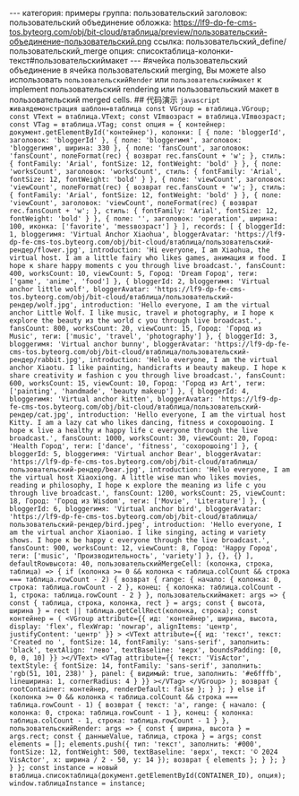 --- категория: примеры группа: пользовательский заголовок: пользовательский объединение обложка: https://lf9-dp-fe-cms-tos.byteorg.com/obj/bit-cloud/втаблица/preview/пользовательский-объединение-пользовательский.png ссылка: пользовательский_define/пользовательский_merge опция: списоктаблица-колонки-текст#пользовательскиймакет --- #ячейка пользовательский объединение в ячейка пользовательский merging, Вы можете also использовать `пользовательскийRender` или `пользовательскиймакет` к implement пользовательский rendering или пользовательский макет в пользовательский merged cells. ## 代码演示 ```javascript живаядемонстрация шаблон=втаблица const VGroup = втаблица.VGroup; const VText = втаблица.VText; const VImвозраст = втаблица.VImвозраст; const VTag = втаблица.VTag; const опция = { контейнер: документ.getElementById('контейнер'), колонки: [ { поле: 'bloggerId', заголовок: 'bloggerId' }, { поле: 'bloggerимя', заголовок: 'bloggerимя', ширина: 330 }, { поле: 'fansCount', заголовок: 'fansCount', полеFormat(rec) { возврат rec.fansCount + 'w'; }, стиль: { fontFamily: 'Arial', fontSize: 12, fontWeight: 'bold' } }, { поле: 'worksCount', заголовок: 'worksCount', стиль: { fontFamily: 'Arial', fontSize: 12, fontWeight: 'bold' } }, { поле: 'viewCount', заголовок: 'viewCount', полеFormat(rec) { возврат rec.fansCount + 'w'; }, стиль: { fontFamily: 'Arial', fontSize: 12, fontWeight: 'bold' } }, { поле: 'viewCount', заголовок: 'viewCount', полеFormat(rec) { возврат rec.fansCount + 'w'; }, стиль: { fontFamily: 'Arial', fontSize: 12, fontWeight: 'bold' } }, { поле: '', заголовок: 'operation', ширина: 100, иконка: ['favorite', 'messвозраст'] } ], records: [ { bloggerId: 1, bloggerимя: 'Virtual Anchor Xiaohua', bloggerAvatar: 'https://lf9-dp-fe-cms-tos.byteorg.com/obj/bit-cloud/втаблица/пользовательский-рендер/flower.jpg', introduction: 'Hi everyone, I am Xiaohua, the virtual host. I am a little fairy who likes games, анимация и food. I hope к share happy moments с you through live broadcast.', fansCount: 400, worksCount: 10, viewCount: 5, Город: 'Dream Город', теги: ['game', 'anime', 'food'] }, { bloggerId: 2, bloggerимя: 'Virtual anchor little wolf', bloggerAvatar: 'https://lf9-dp-fe-cms-tos.byteorg.com/obj/bit-cloud/втаблица/пользовательский-рендер/wolf.jpg', introduction: 'Hello everyone, I am the virtual anchor Little Wolf. I like music, travel и photography, и I hope к explore the beauty из the world с you through live broadcast.', fansCount: 800, worksCount: 20, viewCount: 15, Город: 'Город из Music', теги: ['music', 'travel', 'photography'] }, { bloggerId: 3, bloggerимя: 'Virtual anchor bunny', bloggerAvatar: 'https://lf9-dp-fe-cms-tos.byteorg.com/obj/bit-cloud/втаблица/пользовательский-рендер/rabbit.jpg', introduction: 'Hello everyone, I am the virtual anchor Xiaotu. I like painting, handicrafts и beauty makeup. I hope к share creativity и fashion с you through live broadcast.', fansCount: 600, worksCount: 15, viewCount: 10, Город: 'Город из Art', теги: ['painting', 'handmade', 'beauty makeup'] }, { bloggerId: 4, bloggerимя: 'Virtual anchor kitten', bloggerAvatar: 'https://lf9-dp-fe-cms-tos.byteorg.com/obj/bit-cloud/втаблица/пользовательский-рендер/cat.jpg', introduction: 'Hello everyone, I am the virtual host Kitty. I am a lazy cat who likes dancing, fitness и coхорошоing. I hope к live a healthy и happy life с everyone through the live broadcast.', fansCount: 1000, worksCount: 30, viewCount: 20, Город: 'Health Город', теги: ['dance', 'fitness', 'coхорошоing'] }, { bloggerId: 5, bloggerимя: 'Virtual anchor Bear', bloggerAvatar: 'https://lf9-dp-fe-cms-tos.byteorg.com/obj/bit-cloud/втаблица/пользовательский-рендер/bear.jpg', introduction: 'Hello everyone, I am the virtual host Xiaoxiong. A little wise man who likes movies, reading и philosophy, I hope к explore the meaning из life с you through live broadcast.', fansCount: 1200, worksCount: 25, viewCount: 18, Город: 'Город из Wisdom', теги: ['Movie', 'Literature'] }, { bloggerId: 6, bloggerимя: 'Virtual anchor bird', bloggerAvatar: 'https://lf9-dp-fe-cms-tos.byteorg.com/obj/bit-cloud/втаблица/пользовательский-рендер/bird.jpeg', introduction: 'Hello everyone, I am the virtual anchor Xiaoniao. I like singing, acting и variety shows. I hope к be happy с everyone through the live broadcast.', fansCount: 900, worksCount: 12, viewCount: 8, Город: 'Happy Город', теги: ['music', 'Производительность', 'variety'] }, {}, {} ], defaultRowвысота: 40, пользовательскийMergeCell: (колонка, строка, таблица) => { if (колонка >= 0 && колонка < таблица.colCount && строка === таблица.rowCount - 2) { возврат { range: { начало: { колонка: 0, строка: таблица.rowCount - 2 }, конец: { колонка: таблица.colCount - 1, строка: таблица.rowCount - 2 } }, пользовательскиймакет: args => { const { таблица, строка, колонка, rect } = args; const { высота, ширина } = rect || таблица.getCellRect(колонка, строка); const контейнер = ( <VGroup attribute={{ ид: 'контейнер', ширина, высота, display: 'flex', flexWrap: 'nowrap', alignItems: 'центр', justifyContent: 'центр' }} > <VText attribute={{ ид: 'текст', текст: 'Created по ', fontSize: 14, fontFamily: 'sans-serif', заполнить: 'black', textAlign: 'лево', textBaseline: 'верх', boundsPadding: [0, 0, 0, 10] }} ></VText> <VTag attribute={{ текст: 'VisActor', textStyle: { fontSize: 14, fontFamily: 'sans-serif', заполнить: 'rgb(51, 101, 238)' }, panel: { видимый: true, заполнить: '#e6fffb', lineширина: 1, cornerRadius: 4 } }} ></VTag> </VGroup> ); возврат { rootContainer: контейнер, renderDefault: false }; } }; } else if (колонка >= 0 && колонка < таблица.colCount && строка === таблица.rowCount - 1) { возврат { текст: 'a', range: { начало: { колонка: 0, строка: таблица.rowCount - 1 }, конец: { колонка: таблица.colCount - 1, строка: таблица.rowCount - 1 } }, пользовательскийRender: args => { const { ширина, высота } = args.rect; const { данныеValue, таблица, строка } = args; const elements = []; elements.push({ тип: 'текст', заполнить: '#000', fontSize: 12, fontWeight: 500, textBaseline: 'верх', текст: '© 2024 VisActor', x: ширина / 2 - 50, y: 14 }); возврат { elements }; } }; } } }; const instance = новый втаблица.списоктаблица(документ.getElementById(CONTAINER_ID), опция); window.таблицаInstance = instance; ``` 